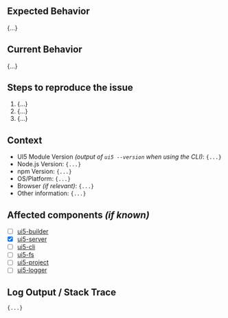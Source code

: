 <!--
Hey there 👋 Please have a look at our guidelines on reporting issues:
https://github.com/SAP/ui5-tooling/blob/master/CONTRIBUTING.md#-reporting-issues
-->

## Expected Behavior
{...}

## Current Behavior
{...}

## Steps to reproduce the issue
1. {...}
2. {...}
3. {...}

## Context
- UI5 Module Version *(output of `ui5 --version` when using the CLI)*: `{...}`
- Node.js Version: `{...}`
- npm Version: `{...}`
- OS/Platform: `{...}`
- Browser *(if relevant)*: `{...}`
- Other information: `{...}`

## Affected components *(if known)*
<!-- Check affected components by writing an "X" into the brackets -->
- [ ] [ui5-builder](https://github.com/SAP/ui5-builder)
- [X] [ui5-server](https://github.com/SAP/ui5-server)
- [ ] [ui5-cli](https://github.com/SAP/ui5-cli)
- [ ] [ui5-fs](https://github.com/SAP/ui5-fs)
- [ ] [ui5-project](https://github.com/SAP/ui5-project)
- [ ] [ui5-logger](https://github.com/SAP/ui5-logger)

## Log Output / Stack Trace
```
{...}
```
